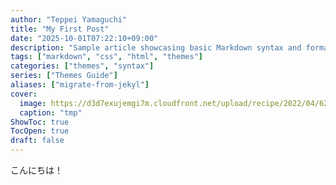 ```yaml
---
author: "Teppei Yamaguchi"
title: "My First Post"
date: "2025-10-01T07:22:10+09:00"
description: "Sample article showcasing basic Markdown syntax and formatting for HTML elements."
tags: ["markdown", "css", "html", "themes"]
categories: ["themes", "syntax"]
series: ["Themes Guide"]
aliases: ["migrate-from-jekyl"]
cover:
  image: https://d3d7exujemgi7m.cloudfront.net/upload/recipe/2022/04/62538eebe1f96.jpg
  caption: "tmp"
ShowToc: true
TocOpen: true
draft: false
---
```


こんにちは！
